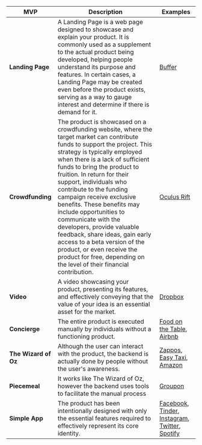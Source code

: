 | **MVP**  | **Description** | **Examples**
| ------------- | ------------- | ------------- |
| **Landing Page** | A Landing Page is a web page designed to showcase and explain your product. It is commonly used as a supplement to the actual product being developed, helping people understand its purpose and features. In certain cases, a Landing Page may be created even before the product exists, serving as a way to gauge interest and determine if there is demand for it. | <a href="#buffer">Buffer</a> |
| **Crowdfunding** | The product is showcased on a crowdfunding website, where the target market can contribute funds to support the project. This strategy is typically employed when there is a lack of sufficient funds to bring the product to fruition. In return for their support, individuals who contribute to the funding campaign receive exclusive benefits. These benefits may include opportunities to communicate with the developers, provide valuable feedback, share ideas, gain early access to a beta version of the product, or even receive the product for free, depending on the level of their financial contribution. | <a href="#oculus-rift">Oculus Rift</a> |
| **Video**  | A video showcasing your product, presenting its features, and effectively conveying that the value of your idea is an essential asset for the market. | <a href="#dropbox">Dropbox</a> |
| **Concierge**  | The entire product is executed manually by individuals without a functioning product. | <a href="#food-on-the-table">Food on the Table</a>, <a href="#airbnb">Airbnb</a> |
| **The Wizard of Oz** | Although the user can interact with the product, the backend is actually done by people without the user's awareness. | <a href="#zappos">Zappos</a>, <a href="#easy-taxi">Easy Taxi</a>, <a href="#amazon">Amazon</a> |
| **Piecemeal** | It works like The Wizard of Oz, however the backend uses tools to facilitate the manual process | <a href="#groupon">Groupon</a> |
| **Simple App** | The product has been intentionally designed with only the essential features required to effectively represent its core identity.  | <a href="#facebook">Facebook</a>, <a href="#tinder">Tinder</a>, <a href="#instagram">Instagram</a>, <a href="#twitter">Twitter</a>, <a href="#spotify">Spotify</a> |
